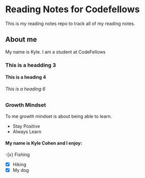 # Reading Notes for Codefellows

This is my reading notes repo to track all of my reading notes.
## About me
My name is Kyle. I am a student at CodeFellows

### This is a headding 3
#### This is a heading 4
###### This is a heading 6

###  Growth Mindset

To me growth mindset is about being able to learn.

- Stay Positive
- Always Learn


#### My name is Kyle Cohen and I enjoy:

-[x} Fishing
-[x] Hiking
-[x] My dog
